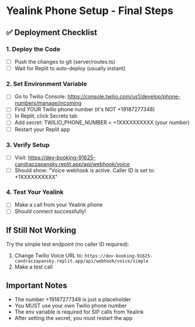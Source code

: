 # Yealink Phone Setup - Final Steps

## ✅ Deployment Checklist

### 1. Deploy the Code
- [ ] Push the changes to git (server/routes.ts)
- [ ] Wait for Replit to auto-deploy (usually instant)

### 2. Set Environment Variable
- [ ] Go to Twilio Console: https://console.twilio.com/us1/develop/phone-numbers/manage/incoming
- [ ] Find YOUR Twilio phone number (it's NOT +19187277348)
- [ ] In Replit, click Secrets tab
- [ ] Add secret: TWILIO_PHONE_NUMBER = +1XXXXXXXXXX (your number)
- [ ] Restart your Replit app

### 3. Verify Setup
- [ ] Visit: https://dev-booking-91625-candraczapansky.replit.app/api/webhook/voice
- [ ] Should show: "Voice webhook is active. Caller ID is set to: +1XXXXXXXXXX"

### 4. Test Your Yealink
- [ ] Make a call from your Yealink phone
- [ ] Should connect successfully!

## If Still Not Working

Try the simple test endpoint (no caller ID required):
1. Change Twilio Voice URL to: 
   `https://dev-booking-91625-candraczapansky.replit.app/api/webhook/voice/simple`
2. Make a test call

## Important Notes
- The number +19187277348 is just a placeholder
- You MUST use your own Twilio phone number
- The env variable is required for SIP calls from Yealink
- After setting the secret, you must restart the app
